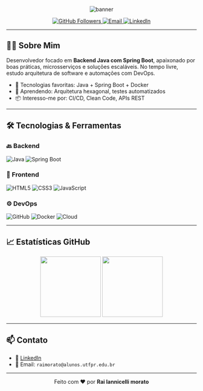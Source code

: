 <!-- Banner -->
<p align="center">
  <img src="https://capsule-render.vercel.app/api?type=waving&color=0DB1F2&height=200&section=header&text=Olá,%20eu%20sou%20Seu%20Nome!&fontSize=35&fontColor=ffffff" alt="banner" />
</p>

<p align="center">
  <a href="https://github.com/raiiannicelli">
    <img src="https://img.shields.io/github/followers/seuusuario?label=Followers&style=social" alt="GitHub Followers">
  </a>
  <a href="mailto:raimorato@alunos.utfpr.edu.br">
    <img src="https://img.shields.io/badge/E--mail-D14836?style=flat&logo=gmail&logoColor=white" alt="Email">
  </a>
  <a href="https://linkedin.com/in/raiiannicelli">
    <img src="https://img.shields.io/badge/LinkedIn-blue?style=flat&logo=linkedin" alt="LinkedIn">
  </a>
</p>

---

## 👨‍💻 Sobre Mim

Desenvolvedor focado em **Backend Java com Spring Boot**, apaixonado por boas práticas, microsserviços e soluções escaláveis. No tempo livre, estudo arquitetura de software e automações com DevOps.

- 🚀 Tecnologias favoritas: Java + Spring Boot + Docker
- 🧠 Aprendendo: Arquitetura hexagonal, testes automatizados
- 📦 Interesso-me por: CI/CD, Clean Code, APIs REST

---

## 🛠️ Tecnologias & Ferramentas

### 🔙 Backend

![Java](https://img.shields.io/badge/Java-007396?style=for-the-badge&logo=java&logoColor=white)
![Spring Boot](https://img.shields.io/badge/Spring_Boot-6DB33F?style=for-the-badge&logo=spring-boot&logoColor=white)

### 🎨 Frontend

![HTML5](https://img.shields.io/badge/HTML5-E34F26?style=for-the-badge&logo=html5&logoColor=white)
![CSS3](https://img.shields.io/badge/CSS3-1572B6?style=for-the-badge&logo=css3&logoColor=white)
![JavaScript](https://img.shields.io/badge/JavaScript-F7DF1E?style=for-the-badge&logo=javascript&logoColor=black)

### ⚙️ DevOps

![GitHub](https://img.shields.io/badge/GitHub-181717?style=for-the-badge&logo=github)
![Docker](https://img.shields.io/badge/Docker-2496ED?style=for-the-badge&logo=docker&logoColor=white)
![Cloud](https://img.shields.io/badge/Cloud-4285F4?style=for-the-badge&logo=googlecloud&logoColor=white)

---

## 📈 Estatísticas GitHub

<p align="center">
  <img height="160px" src="https://github-readme-stats.vercel.app/api?username=raiiannicelli&show_icons=true&theme=tokyonight&count_private=true" />
  <img height="160px" src="https://github-readme-stats.vercel.app/api/top-langs/?raiiannicelli=seuusuario&layout=compact&theme=tokyonight" />
</p>


---

## 📫 Contato

- 💼 [LinkedIn](https://linkedin.com/in/raiiannicelli)
- 📧 Email: `raimorato@alunos.utfpr.edu.br`

---

<p align="center">Feito com ❤️ por <strong>Rai Iannicelli morato</strong></p>
